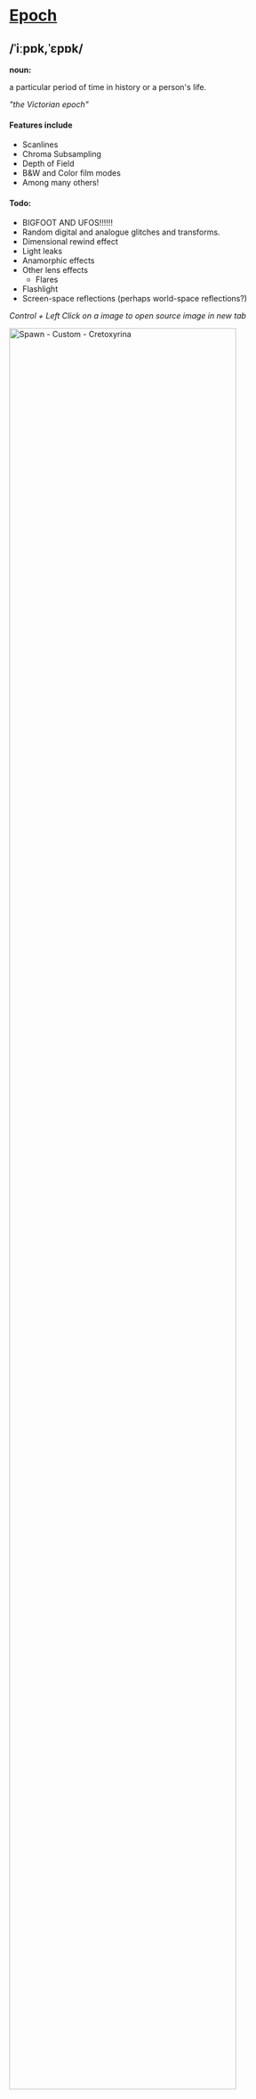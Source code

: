 # [Epoch](https://www.google.com/search?q=define+epoch)
## /ˈiːpɒk,ˈɛpɒk/
**noun:**

a particular period of time in history or a person's life.
	
*"the Victorian epoch"*

#### Features include
- Scanlines
- Chroma Subsampling
- Depth of Field
- B&W and Color film modes
- Among many others!

#### Todo:
- BIGFOOT AND UFOS!!!!!!
- Random digital and analogue glitches and transforms.
- Dimensional rewind effect
- Light leaks
- Anamorphic effects
- Other lens effects
	- Flares
- Flashlight
- Screen-space reflections (perhaps world-space reflections?)

*Control + Left Click on a image to open source image in new tab*

<a href="https://cdn.discordapp.com/attachments/837711298593685544/921693588876845096/2021-12-18_01.20.21.png">
	<img alt="Spawn - Custom - Cretoxyrina" src="https://cdn.discordapp.com/attachments/778098799192440882/922582925831192586/2021-12-18_01.20.21.jpg" width="90%">
	</a>

<p align="left">
    <a href="https://cdn.discordapp.com/attachments/705816123421098015/857316471586422824/bw-office.png">
        <img alt="Office - Black and White - JoubaMety" src="https://cdn.discordapp.com/attachments/705816123421098015/857316412171485244/bw-office.jpg" width="45%">
    </a>
    <a href="https://cdn.discordapp.com/attachments/705816123421098015/857316562667438080/bw-streetcorner.png">
        <img alt="Street Corner - Black and White - JoubaMety" src="https://cdn.discordapp.com/attachments/705816123421098015/857316487847739392/bw-streetcorner.jpg" width="45%">
    </a>
    <a href="https://cdn.discordapp.com/attachments/705816123421098015/857316711359447090/col-office.png">
        <img alt="Office - Color - JoubaMety" src="https://cdn.discordapp.com/attachments/705816123421098015/857316560183885834/col-office.jpg" width="45%">
    </a>
    <a href="https://cdn.discordapp.com/attachments/705816123421098015/857316867986817044/col-overlook.png">
        <img alt="Overlook - Color - JoubaMety" src="https://cdn.discordapp.com/attachments/705816123421098015/857316613606735893/col-overlook.jpg" width="45%">
    </a>
    <a href="https://cdn.discordapp.com/attachments/705816123421098015/857316757017460756/vhs-city.png">
        <img alt="City - VHS - shortnamesalex" src="https://cdn.discordapp.com/attachments/705816123421098015/857316616605270036/vhs-city.jpg" width="45%">
    </a>
    <a href="https://cdn.discordapp.com/attachments/705816123421098015/857316756837236756/vhs-skyline.png">
        <img alt="Skyline - VHS - shortnamesalex" src="https://cdn.discordapp.com/attachments/705816123421098015/857316616358592542/vhs-skyline.jpg" width="45%">
    </a>
</p>

### BUFFER USAGE:

buffer|Read|Write|composite0|composite3|composite6|composite15
------|----|-----|----------|----------|----------|-----------
colortex0|0 3 6 15|GB 0 3 6 15|color.rgb, coc.a|color.rgb, filmspot.a|color.rgb|color.rgb
colortex1|3 15|3 15|N/A|color.rgb delayed|N/A|exposure.a
colortex2|GB 3 6|6|N/A|N/A|color.rgb accum|N/A
colortex3|2|6|N/A|N/A|CRT Texture|N/A
colortex4|3|0 1 2|N/A|Bloom|N/A|N/A
